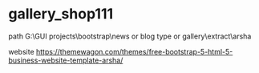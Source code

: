# gallery_shop111

path
G:\GUI projects\bootstrap\news or blog type or gallery\extract\arsha

website
https://themewagon.com/themes/free-bootstrap-5-html-5-business-website-template-arsha/
